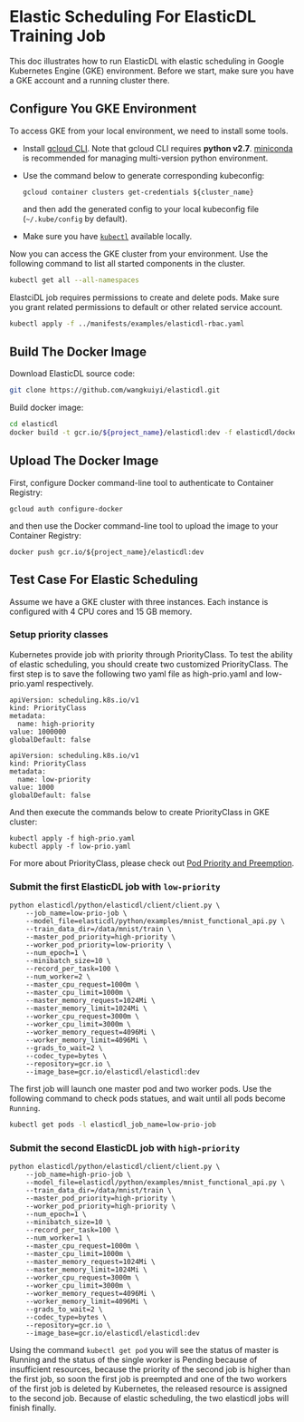 # Elastic Scheduling For ElasticDL Training Job
This doc illustrates how to run ElasticDL with elastic scheduling in Google Kubernetes Engine (GKE) environment. Before we start, make sure you have a GKE account and a running cluster there.

## Configure You GKE Environment

To access GKE from your local environment, we need to install some tools.

* Install [gcloud CLI](https://cloud.google.com/sdk/docs/quickstart-macos). Note that gcloud CLI requires **python v2.7**. [miniconda](https://docs.conda.io/en/latest/miniconda.html) is recommended for managing multi-version python environment.
* Use the command below to generate corresponding kubeconfig:

   ```
   gcloud container clusters get-credentials ${cluster_name}
   ```
    and then add the generated config to your local kubeconfig file (`~/.kube/config` by default). 
 
* Make sure you have [`kubectl`](https://kubernetes.io/docs/tasks/tools/install-kubectl/) available locally.

Now you can access the GKE cluster from your environment. Use the following command to list all started components in the cluster.
```bash
kubectl get all --all-namespaces
```

ElastciDL job requires permissions to create and delete pods. Make sure you grant related permissions to default or other related service account.
```bash
kubectl apply -f ../manifests/examples/elasticdl-rbac.yaml
```

## Build The Docker Image

Download ElasticDL source code:
```bash
git clone https://github.com/wangkuiyi/elasticdl.git
```

Build docker image:
```bash
cd elasticdl
docker build -t gcr.io/${project_name}/elasticdl:dev -f elasticdl/docker/Dockerfile .
```

## Upload The Docker Image
First, configure Docker command-line tool to authenticate to Container Registry:

```
gcloud auth configure-docker
```
and then use the Docker command-line tool to upload the image to your Container Registry:

```
docker push gcr.io/${project_name}/elasticdl:dev
```


## Test Case For Elastic Scheduling
Assume we have a GKE cluster with three instances. Each instance is configured with 4 CPU cores and 15 GB memory.

### Setup priority classes

Kubernetes provide job with priority through PriorityClass. To test the ability of elastic scheduling, you should create two customized PriorityClass. The first step is to save the following two yaml file as high-prio.yaml and low-prio.yaml respectively.

```
apiVersion: scheduling.k8s.io/v1
kind: PriorityClass
metadata:
  name: high-priority
value: 1000000
globalDefault: false
```
```
apiVersion: scheduling.k8s.io/v1
kind: PriorityClass
metadata:
  name: low-priority
value: 1000
globalDefault: false
```
And then execute the commands below to create PriorityClass in GKE cluster:

```
kubectl apply -f high-prio.yaml
kubectl apply -f low-prio.yaml
```
For more about PriorityClass, please check out [Pod Priority and Preemption](https://kubernetes.io/docs/concepts/configuration/pod-priority-preemption/).

### Submit the first ElasticDL job with `low-priority`
```
python elasticdl/python/elasticdl/client/client.py \
    --job_name=low-prio-job \
    --model_file=elasticdl/python/examples/mnist_functional_api.py \
    --train_data_dir=/data/mnist/train \
    --master_pod_priority=high-priority \
    --worker_pod_priority=low-priority \
    --num_epoch=1 \
    --minibatch_size=10 \
    --record_per_task=100 \
    --num_worker=2 \
    --master_cpu_request=1000m \
    --master_cpu_limit=1000m \
    --master_memory_request=1024Mi \
    --master_memory_limit=1024Mi \
    --worker_cpu_request=3000m \
    --worker_cpu_limit=3000m \
    --worker_memory_request=4096Mi \
    --worker_memory_limit=4096Mi \
    --grads_to_wait=2 \
    --codec_type=bytes \
    --repository=gcr.io \
    --image_base=gcr.io/elasticdl/elasticdl:dev
```

The first job will launch one master pod and two worker pods. Use the following command to check pods statues, and wait until all pods become `Running`.

```bash
kubectl get pods -l elasticdl_job_name=low-prio-job
```

### Submit the second ElasticDL job with `high-priority`
```
python elasticdl/python/elasticdl/client/client.py \
    --job_name=high-prio-job \
    --model_file=elasticdl/python/examples/mnist_functional_api.py \
    --train_data_dir=/data/mnist/train \
    --master_pod_priority=high-priority \
    --worker_pod_priority=high-priority \
    --num_epoch=1 \
    --minibatch_size=10 \
    --record_per_task=100 \
    --num_worker=1 \
    --master_cpu_request=1000m \
    --master_cpu_limit=1000m \
    --master_memory_request=1024Mi \
    --master_memory_limit=1024Mi \
    --worker_cpu_request=3000m \
    --worker_cpu_limit=3000m \
    --worker_memory_request=4096Mi \
    --worker_memory_limit=4096Mi \
    --grads_to_wait=2 \
    --codec_type=bytes \
    --repository=gcr.io \
    --image_base=gcr.io/elasticdl/elasticdl:dev
```
Using the command `kubectl get pod` you will see the status of master is Running and the status of the single worker is Pending because of insufficient resources, because the priority of the second job is higher than the first job, so soon the first job is preempted and one of the two workers of the first job is deleted by Kubernetes, the released resource is assigned to the second job. 
Because of elastic scheduling, the two elasticdl jobs will finish finally.

